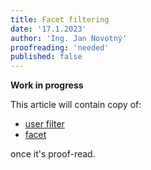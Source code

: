 ```yaml
---
title: Facet filtering
date: '17.1.2023'
author: 'Ing. Jan Novotný'
proofreading: 'needed'
published: false
---
```


**Work in progress**

This article will contain copy of:

- [user filter](https://evitadb.io/research/assignment/querying/query_language#user-filter)
- [facet](https://evitadb.io/research/assignment/querying/query_language#facet)

once it's proof-read.